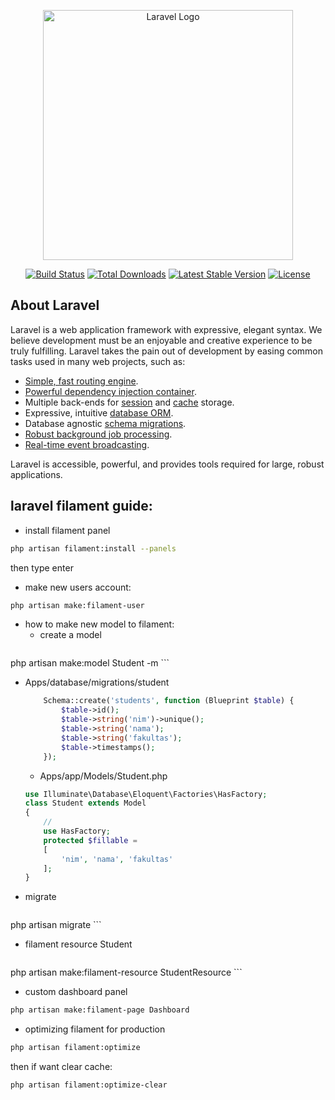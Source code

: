 <p align="center"><a href="https://laravel.com" target="_blank"><img src="https://raw.githubusercontent.com/laravel/art/master/logo-lockup/5%20SVG/2%20CMYK/1%20Full%20Color/laravel-logolockup-cmyk-red.svg" width="400" alt="Laravel Logo"></a></p>

<p align="center">
<a href="https://github.com/laravel/framework/actions"><img src="https://github.com/laravel/framework/workflows/tests/badge.svg" alt="Build Status"></a>
<a href="https://packagist.org/packages/laravel/framework"><img src="https://img.shields.io/packagist/dt/laravel/framework" alt="Total Downloads"></a>
<a href="https://packagist.org/packages/laravel/framework"><img src="https://img.shields.io/packagist/v/laravel/framework" alt="Latest Stable Version"></a>
<a href="https://packagist.org/packages/laravel/framework"><img src="https://img.shields.io/packagist/l/laravel/framework" alt="License"></a>
</p>

## About Laravel

Laravel is a web application framework with expressive, elegant syntax. We believe development must be an enjoyable and creative experience to be truly fulfilling. Laravel takes the pain out of development by easing common tasks used in many web projects, such as:

- [Simple, fast routing engine](https://laravel.com/docs/routing).
- [Powerful dependency injection container](https://laravel.com/docs/container).
- Multiple back-ends for [session](https://laravel.com/docs/session) and [cache](https://laravel.com/docs/cache) storage.
- Expressive, intuitive [database ORM](https://laravel.com/docs/eloquent).
- Database agnostic [schema migrations](https://laravel.com/docs/migrations).
- [Robust background job processing](https://laravel.com/docs/queues).
- [Real-time event broadcasting](https://laravel.com/docs/broadcasting).

Laravel is accessible, powerful, and provides tools required for large, robust applications.

## laravel filament guide:
- install filament panel
```bash
php artisan filament:install --panels
```
then type enter

-   make new users account:
```bash
php artisan make:filament-user
```
-   how to make new model to filament:
    - create a model
    ```bash
php artisan make:model Student -m
    ```
- Apps/database/migrations/student
    ```php
        Schema::create('students', function (Blueprint $table) {
            $table->id();
            $table->string('nim')->unique();
            $table->string('nama');
            $table->string('fakultas');
            $table->timestamps();
        });
    ```
    - Apps/app/Models/Student.php
    ```php
    use Illuminate\Database\Eloquent\Factories\HasFactory;
    class Student extends Model
    {
        //
        use HasFactory;
        protected $fillable = 
        [
            'nim', 'nama', 'fakultas'
        ];
    }
    ```
- migrate
    ```bash
php artisan migrate
    ```
- filament resource Student
    ```bash
php artisan make:filament-resource StudentResource
    ```
- custom dashboard panel
```bash
php artisan make:filament-page Dashboard
```
- optimizing filament for production
```bash
php artisan filament:optimize
```
then if want clear cache:
```bash
php artisan filament:optimize-clear
```
